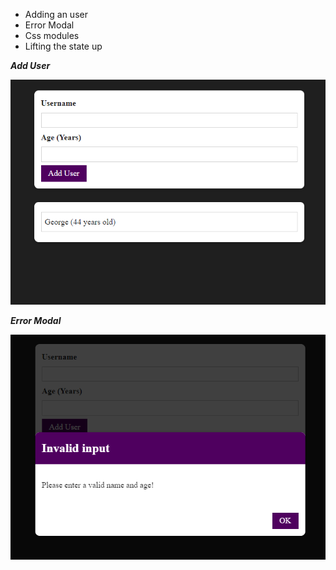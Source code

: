 - Adding an user
- Error Modal
- Css modules
- Lifting the state up

***Add User***

![Homepage](/imgGitHib/addUser.png)

***Error Modal***

![SmallScreen](/imgGitHib/errorModal.png)